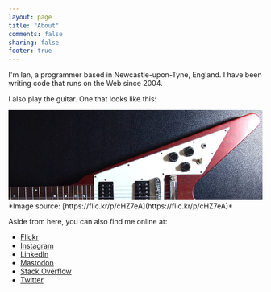 ```yaml
---
layout: page
title: "About"
comments: false
sharing: false
footer: true
---
```


I'm Ian, a programmer based in Newcastle-upon-Tyne, England. I have been writing code that runs on the Web since 2004.

I also play the guitar. One that looks like this:

<picture>
  <source media="(min-width: 400px)" srcset="/assets/img/gibson_flying_v_400.jpg">
  <source media="(min-width: 800px)" srcset="/assets/img/gibson_flying_v_800.jpg">
  <source media="(min-width: 2048px)" srcset="/assets/img/gibson_flying_v_2048.jpg">
  <img src="/assets/img/gibson_flying_v_800.jpg" alt="Gibson Flying V guitar in
cherry red">
</picture>
*Image source: [https://flic.kr/p/cHZ7eA](https://flic.kr/p/cHZ7eA)*

Aside from here, you can also find me online at:

* <a href="//www.flickr.com/ianoxley" rel="me" class="flickr">Flickr</a>
* <a href="https://instagram.com/ianoxley" rel="me" class="instagram">Instagram</a>
* <a href="https://uk.linkedin.com/in/ianoxley" rel="me" class="linkedin">LinkedIn</a>
* <a rel="me" href="https://mastodon.social/@ianoxley">Mastodon</a>
* <a href="https://stackoverflow.com/users/1904/ian-oxley" rel="me" class="stackoverflow">Stack Overflow</a>
* <a href="https://twitter.com/ianoxley" rel="me" class="twitter">Twitter</a>
